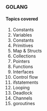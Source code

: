 ### GOLANG

#### Topics covered

1. Constants
2. Variables
3. Constants
4. Primitives
5. Map & Structs
6. Collections
7. Pointers
8. Functions
9. Interfaces
10. Control flow
11. ifstatements
12. Looping
13. Deadlock
14. Channels
15. goroutines
